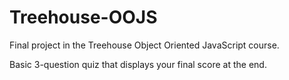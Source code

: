 # Treehouse-OOJS

Final project in the Treehouse Object Oriented JavaScript course.

Basic 3-question quiz that displays your final score at the end.
